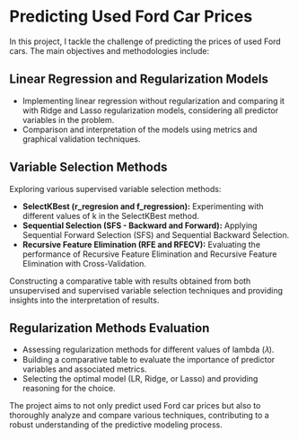 # Predicting Used Ford Car Prices

In this project, I tackle the challenge of predicting the prices of used Ford cars. The main objectives and methodologies include:

## Linear Regression and Regularization Models

- Implementing linear regression without regularization and comparing it with Ridge and Lasso regularization models, considering all predictor variables in the problem.
- Comparison and interpretation of the models using metrics and graphical validation techniques.

## Variable Selection Methods

Exploring various supervised variable selection methods:

- **SelectKBest (r_regresion and f_regression):** Experimenting with different values of k in the SelectKBest method.
- **Sequential Selection (SFS - Backward and Forward):** Applying Sequential Forward Selection (SFS) and Sequential Backward Selection.
- **Recursive Feature Elimination (RFE and RFECV):** Evaluating the performance of Recursive Feature Elimination and Recursive Feature Elimination with Cross-Validation.

Constructing a comparative table with results obtained from both unsupervised and supervised variable selection techniques and providing insights into the interpretation of results.

## Regularization Methods Evaluation

- Assessing regularization methods for different values of lambda (𝜆).
- Building a comparative table to evaluate the importance of predictor variables and associated metrics.
- Selecting the optimal model (LR, Ridge, or Lasso) and providing reasoning for the choice.

The project aims to not only predict used Ford car prices but also to thoroughly analyze and compare various techniques, contributing to a robust understanding of the predictive modeling process.
